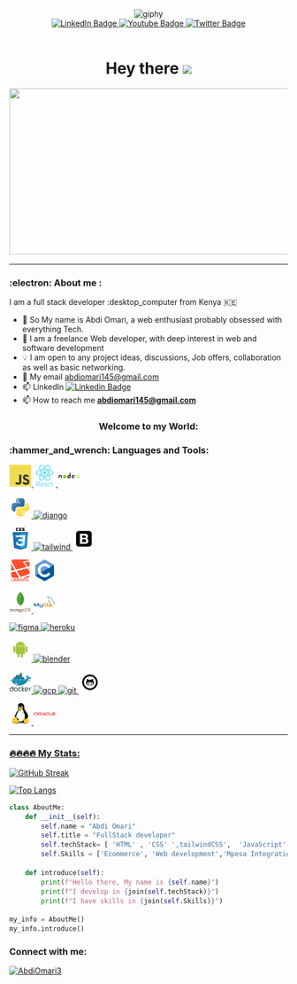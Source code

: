                                          
<div id="header" align="center" >
    <img src="https://media.giphy.com/media/smGCEo5zsAXtK4bqAT/giphy.gif"  alt="giphy" width="200" />


<div id="badges">
  <a href="linkedin.com/in/abdi-omari-11a388200/">
    <img src="https://img.shields.io/badge/LinkedIn-blue?style=for-the-badge&logo=linkedin&logoColor=white" alt="LinkedIn Badge"/>
  </a>
  <a href="#">
    <img src="https://img.shields.io/badge/YouTube-red?style=for-the-badge&logo=youtube&logoColor=white" alt="Youtube Badge"/>
  </a>
  <a href="https://twitter.com/AbdiOmari3">
    <img src="https://img.shields.io/badge/Twitter-blue?style=for-the-badge&logo=twitter&logoColor=white" alt="Twitter Badge"/>
  </a>
</div>

<img src="https://komarev.com/ghpvc/?username=abdiomari&style=flat-square&color=blue" alt=""/>

<h1>
  Hey there
  <img src="https://media.giphy.com/media/brsEO1JayBVja/giphy.gif" width="100px"/>
</h1>
</div>


<div align="center">
  <img src="https://media.giphy.com/media/dWesBcTLavkZuG35MI/giphy.gif" width="600" height="300"/>
</div>

---

### :electron: About me : 

I am a full stack developer :desktop_computer from Kenya :kenya:                 
- :telescope: So My name is Abdi Omari, a web enthusiast probably obsessed with everything Tech.
- :seedling: I am a freelance Web developer, with deep interest in web and software development                   
- :bulb: I am open to any project ideas, discussions, Job offers, collaboration as well as basic networking.
- :e-mail: My email abdiomari145@gmail.com
- :mailbox: LinkedIn [![Linkedin Badge](https://img.shields.io/badge/-kakbar-blue?style=flat&logo=Linkedin&logoColor=white)](https://www.linkedin.com/in/abdi-omari-11a388200/)
- 📫 How to reach me **abdiomari145@gmail.com**
     
            
                           
                            
<h3 align="center">Welcome to my World: </h3>
<h3 align="left">:hammer_and_wrench: Languages and Tools:</h3>

<p align="left"> <a href="https://developer.android.com" target="_blank" rel="noreferrer">

<img src="https://raw.githubusercontent.com/devicons/devicon/master/icons/javascript/javascript-original.svg" alt="javascript" width="40" height="40"/> </a> <a href="https://kotlinlang.org" target="_blank" rel="noreferrer">  <img src="https://raw.githubusercontent.com/devicons/devicon/master/icons/react/react-original-wordmark.svg" alt="react" width="40" height="40"/> </a> <a href="https://www.sqlite.org/" target="_blank" rel="noreferrer">    <img src="https://raw.githubusercontent.com/devicons/devicon/master/icons/nodejs/nodejs-original-wordmark.svg" alt="nodejs" width="40" height="40"/> </a> <a href="https://www.oracle.com/" target="_blank" rel="noreferrer"> 

 <img src="https://raw.githubusercontent.com/devicons/devicon/master/icons/python/python-original.svg" alt="python" width="40" height="40"/> </a> <a href="https://reactjs.org/" target="_blank" rel="noreferrer">   <img src="https://cdn.worldvectorlogo.com/logos/django.svg" alt="django" width="40" height="40"/> </a> <a href="https://www.docker.com/" target="_blank" rel="noreferrer"> 

<img src="https://raw.githubusercontent.com/devicons/devicon/master/icons/css3/css3-original-wordmark.svg" alt="css3" width="40" height="40"/> </a> <a href="https://www.djangoproject.com/" target="_blank" rel="noreferrer">   <img src="https://www.vectorlogo.zone/logos/tailwindcss/tailwindcss-icon.svg" alt="tailwind" width="40" height="40"/> </a>   <img src="https://github.com/vorillaz/devicons/blob/master/!SVG/bootstrap.svg" alt="tailwind" width="40" height="40"/> </a> 

 <img src="https://raw.githubusercontent.com/devicons/devicon/master/icons/laravel/laravel-plain-wordmark.svg" alt="laravel" width="40" height="40"/> </a> <a href="https://www.linux.org/" target="_blank" rel="noreferrer"> <img src="https://raw.githubusercontent.com/devicons/devicon/master/icons/c/c-original.svg" alt="c" width="40" height="40"/> </a> <a href="https://www.w3schools.com/css/" target="_blank" rel="noreferrer"> 
 
 <img src="https://raw.githubusercontent.com/devicons/devicon/master/icons/mongodb/mongodb-original-wordmark.svg" alt="mongodb" width="40" height="40"/> </a> <a href="https://www.microsoft.com/en-us/sql-server" target="_blank" rel="noreferrer">   <img src="https://raw.githubusercontent.com/devicons/devicon/master/icons/mysql/mysql-original-wordmark.svg" alt="mysql" width="40" height="40"/> </a> <a href="https://nodejs.org" target="_blank" rel="noreferrer"> 
 
<img src="https://www.vectorlogo.zone/logos/figma/figma-icon.svg" alt="figma" width="40" height="40"/> </a> <a href="https://firebase.google.com/" target="_blank" rel="noreferrer">  <img src="https://www.vectorlogo.zone/logos/heroku/heroku-icon.svg" alt="heroku" width="40" height="40"/> </a> <a href="https://www.java.com" target="_blank" rel="noreferrer">

<img src="https://raw.githubusercontent.com/devicons/devicon/master/icons/android/android-original-wordmark.svg" alt="android" width="40" height="40"/> </a> <a href="https://aws.amazon.com" target="_blank" rel="noreferrer">  <img src="https://download.blender.org/branding/community/blender_community_badge_white.svg" alt="blender" width="40" height="40"/> </a> <a href="https://www.cprogramming.com/" target="_blank" rel="noreferrer"> 

<img src="https://raw.githubusercontent.com/devicons/devicon/master/icons/docker/docker-original-wordmark.svg" alt="docker" width="40" height="40"/> </a> <a href="https://www.figma.com/" target="_blank" rel="noreferrer">    <img src="https://www.vectorlogo.zone/logos/google_cloud/google_cloud-icon.svg" alt="gcp" width="40" height="40"/> </a> <a href="https://git-scm.com/" target="_blank" rel="noreferrer">   <img src="https://www.vectorlogo.zone/logos/git-scm/git-scm-icon.svg" alt="git" width="40" height="40"/> </a> <a href="https://heroku.com" target="_blank" rel="noreferrer">   <img src="https://github.com/vorillaz/devicons/blob/master/!SVG/github.svg" alt="git" width="40" height="40"/> </a> <a href="#" target="_blank" rel="noreferrer"> 

 <img src="https://raw.githubusercontent.com/devicons/devicon/master/icons/linux/linux-original.svg" alt="linux" width="40" height="40"/> </a> <a href="https://mariadb.org/" target="_blank" rel="noreferrer"> <img src="https://raw.githubusercontent.com/devicons/devicon/master/icons/oracle/oracle-original.svg" alt="oracle" width="40" height="40"/> </a> <a href="https://www.php.net" target="_blank" rel="noreferrer"> 
</p>


---

### :fire::fire::fire::fire: My Stats:


[![GitHub Streak](http://github-readme-streak-stats.herokuapp.com?user=abdiomari&theme=dark&background=000000)](https://git.io/streak-stats)

[![Top Langs](https://github-readme-stats.vercel.app/api/top-langs/?username=abdiomari&layout=compact&theme=vision-friendly-dark)](https://github.com/anuraghazra/github-readme-stats)

```python
class AboutMe:
    def __init__(self):
        self.name = "Abdi Omari"
        self.title = "FullStack developer"
        self.techStack= [ 'HTML' , 'CSS' ',tailwindCSS',  'JavaScript' , 'React' , 'Django' , 'Node.js'  ]
        self.Skills = ['Ecommerce', 'Web development','Mpesa Integration', 'API development', 'Product design', 'project management', 'Technical writing' ]
    
    def introduce(self): 
        print(f"Hello there, My name is {self.name}")
        print(f"I develop in {join(self.techStack)}")
        print(f"I have skills in {join(self.Skills)}")

my_info = AboutMe()
my_info.introduce()

```

<h3 align="left">Connect with me:</h3>
<p align="left">
         <a href="https://twitter.com/AbdiOmari3" target="blank">
            <img src="https://img.shields.io/twitter/follow/AbdiOmari3?logo=twitter&style=for-the-badge" alt= "AbdiOmari3" />
         </a> 
 </p>






        
                      
                  

